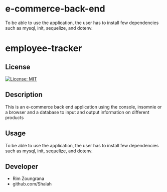# e-commerce-back-end

To be able to use the application, the user has to install few dependencies such as mysql, init, sequelize, and dotenv.

# employee-tracker

## License

[![License: MIT](https://img.shields.io/badge/License-MIT-yellow.svg)](https://opensource.org/licenses/MIT)

## Description
This is an e-commerce back end application using the console, insomnie or a browser and a database to input and output information on different products

## Usage
To be able to use the application, the user has to install few dependencies such as mysql, init, sequelize, and dotenv.

## Developer
- Rim Zoungrana
- github.com/Shalah